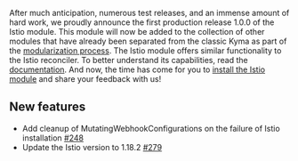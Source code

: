 After much anticipation, numerous test releases, and an immense amount of hard work, we proudly announce the first production release 1.0.0 of the Istio module. This module will now be added to the collection of other modules that have already been separated from the classic Kyma as part of the [modularization process](https://kyma-project.io/docs/kyma/latest/01-overview/#kyma-modules). 
The Istio module offers similar functionality to the Istio reconciler. To better understand its capabilities, read the [documentation](https://github.com/kyma-project/istio/tree/main/docs/user). And now, the time has come for you to [install the Istio module](https://github.com/kyma-project/istio/blob/main/docs/contributor/01-00-installation.md) and share your feedback with us!

## New features

- Add cleanup of MutatingWebhookConfigurations on the failure of Istio installation [#248](https://github.com/kyma-project/istio/pull/248)
- Update the Istio version to 1.18.2 [#279](https://github.com/kyma-project/istio/pull/279)
